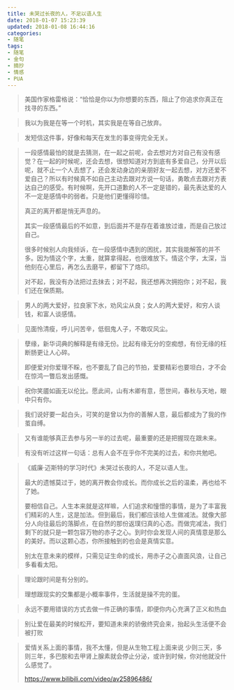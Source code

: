 ```yaml
---
title: 未哭过长夜的人，不足以语人生
date: 2018-01-07 15:23:39
updated: 2018-01-08 16:44:16
categories:
- 随笔
tags:
- 随笔
- 金句
- 摘抄
- 情感
- PUA
---
```




> 美国作家格雷格说：“恰恰是你以为你想要的东西，阻止了你追求你真正在找寻的东西。”



> 我以为我是在等一个时机，其实我是在等自己放弃。



> 发短信这件事，好像和每天在发生的事变得完全无关。



> 一段感情最怕的就是去猜测，在一起之前呢，会去想对方对自己有没有感觉？在一起的时候呢，还会去想，很想知道对方到底有多爱自己，分开以后呢，就不止一个人去想了，还会发动身边的亲朋好友一起去想，对方还爱不爱自己？所以有时候真不如自己主动去跟对方说一句话，勇敢点去跟对方表达自己的感受。有时候啊，先开口道歉的人不一定是错的，最先表达爱的人不一定是感情中的弱者。只是他们更懂得珍惜。
>
> 真正的离开都是悄无声息的。
>
> 其实一段感情最后的不如意，到后面并不是存在着谁放过谁，而是自己放过自己。
>
> 很多时候别人向我倾诉，在一段感情中遇到的困扰，其实我能解答的并不多。因为情这个字，太重，就算拿得起，也很难放下。情这个字，太深，当他刻在心里后，再怎么去磨平，都留下了烙印。
>
> 对不起，我没有办法把过去抹去；对不起，我还想再次拥抱你；对不起，我们还在保质期。



> 男人的两大爱好，拉良家下水，劝风尘从良；女人的两大爱好，和穷人谈钱，和富人谈感情。



> 见面怜清瘦，呼儿问苦辛，低徊鬼人子，不敢叹风尘。



> 孽缘，新华词典的解释是有缘无份。比起有缘无分的空痴想，有份无缘的枉断肠更让人心碎。
>
> 即便爱对你爱理不睬，也不要乱了自己的节拍，爱要精彩也要坦白，才不会在惊鸿一瞥后发出感慨。



> 祝你笑靥如画无以伦比。愿此间，山有木卿有意，愿世间，春秋与天地，眼中只有你。



> 我们说好要一起白头，可笑的是曾以为你的善解人意，最后都成为了我的作茧自缚。



> 又有谁能够真正去参与另一半的过去呢，最重要的还是把握现在跟未来。
>
> 有没有听过这样一句话：总有人会不在乎你不完美的过去，和你共勉吧。



> 《威廉·迈斯特的学习时代》未哭过长夜的人，不足以语人生。
>
> 最大的遗憾莫过于，她的离开教会你成长。而你成长之后的温柔，再也给不了她。
>
> 要相信自己。人生本来就是这样嘛，人们追求和憧憬的事情，是为了丰富我们精彩的人生，这是加法。但到最后，我们都应该给人生做减法。就像大部分人向往最后的落脚点，在自然的那份返璞归真的心态。而做完减法，我们剩下的就只是一颗包容万物的赤子之心。到时你会发现人间的真情意是那么的美好。而以这颗心态，你所接触到的也会是真情实意。
>
> 别太在意未来的模样，只需见证生命的成长，用赤子之心直面风浪，让自己多看看太阳。



> 理论跟时间是有分别的。
>
> 理想跟现实的交集都是小概率事件，生活就是操不完的蛋。



> 永远不要用错误的方式去做一件正确的事情，即便你内心充满了正义和热血



> 别让爱在最美的时候松开，要知道未来的骄傲终究会来，抬起头生活便不会被打败



> 爱情关系上面的事情，我不太懂，但是从生物工程上面来说 少则三天，多则三年，多巴胺和去甲肾上腺素就会停止分泌，或许到时候，你对他就没什么感觉了。
>
> <https://www.bilibili.com/video/av25896486/>